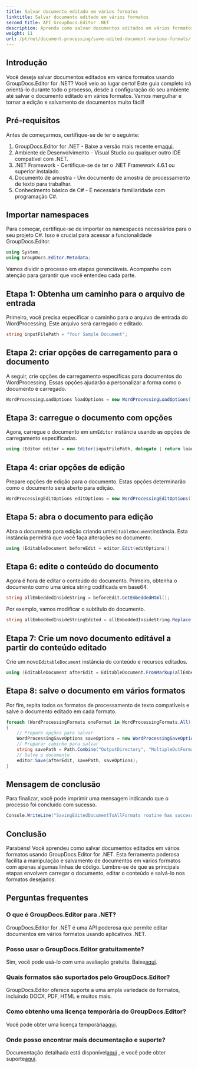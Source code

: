 ```yaml
---
title: Salvar documento editado em vários formatos
linktitle: Salvar documento editado em vários formatos
second_title: API GroupDocs.Editor .NET
description: Aprenda como salvar documentos editados em vários formatos usando GroupDocs.Editor for .NET neste guia passo a passo abrangente.
weight: 11
url: /pt/net/document-processing/save-edited-document-various-formats/
---
```

## Introdução
Você deseja salvar documentos editados em vários formatos usando GroupDocs.Editor for .NET? Você veio ao lugar certo! Este guia completo irá orientá-lo durante todo o processo, desde a configuração do seu ambiente até salvar o documento editado em vários formatos. Vamos mergulhar e tornar a edição e salvamento de documentos muito fácil!
## Pré-requisitos
Antes de começarmos, certifique-se de ter o seguinte:
1.  GroupDocs.Editor for .NET - Baixe a versão mais recente em[aqui](https://releases.groupdocs.com/editor/net/).
2. Ambiente de Desenvolvimento - Visual Studio ou qualquer outro IDE compatível com .NET.
3. .NET Framework - Certifique-se de ter o .NET Framework 4.6.1 ou superior instalado.
4. Documento de amostra - Um documento de amostra de processamento de texto para trabalhar.
5. Conhecimento básico de C# - É necessária familiaridade com programação C#.
## Importar namespaces
Para começar, certifique-se de importar os namespaces necessários para o seu projeto C#. Isso é crucial para acessar a funcionalidade GroupDocs.Editor.
```csharp
using System;
using GroupDocs.Editor.Metadata;
```
Vamos dividir o processo em etapas gerenciáveis. Acompanhe com atenção para garantir que você entendeu cada parte.
## Etapa 1: Obtenha um caminho para o arquivo de entrada
Primeiro, você precisa especificar o caminho para o arquivo de entrada do WordProcessing. Este arquivo será carregado e editado.
```csharp
string inputFilePath = "Your Sample Document";
```
## Etapa 2: criar opções de carregamento para o documento
A seguir, crie opções de carregamento específicas para documentos do WordProcessing. Essas opções ajudarão a personalizar a forma como o documento é carregado.
```csharp
WordProcessingLoadOptions loadOptions = new WordProcessingLoadOptions();
```
## Etapa 3: carregue o documento com opções
 Agora, carregue o documento em um`Editor` instância usando as opções de carregamento especificadas.
```csharp
using (Editor editor = new Editor(inputFilePath, delegate { return loadOptions; }))
```
## Etapa 4: criar opções de edição
Prepare opções de edição para o documento. Estas opções determinarão como o documento será aberto para edição.
```csharp
WordProcessingEditOptions editOptions = new WordProcessingEditOptions();
```
## Etapa 5: abra o documento para edição
 Abra o documento para edição criando um`EditableDocument`instância. Esta instância permitirá que você faça alterações no documento.
```csharp
using (EditableDocument beforeEdit = editor.Edit(editOptions))
```
## Etapa 6: edite o conteúdo do documento
Agora é hora de editar o conteúdo do documento. Primeiro, obtenha o documento como uma única string codificada em base64.
```csharp
string allEmbeddedInsideString = beforeEdit.GetEmbeddedHtml();
```
Por exemplo, vamos modificar o subtítulo do documento.
```csharp
string allEmbeddedInsideStringEdited = allEmbeddedInsideString.Replace("Subtitle", "Edited subtitle");
```
## Etapa 7: Crie um novo documento editável a partir do conteúdo editado
 Crie um novo`EditableDocument` instância do conteúdo e recursos editados.
```csharp
using (EditableDocument afterEdit = EditableDocument.FromMarkup(allEmbeddedInsideStringEdited, null))
```
## Etapa 8: salve o documento em vários formatos
Por fim, repita todos os formatos de processamento de texto compatíveis e salve o documento editado em cada formato.
```csharp
foreach (WordProcessingFormats oneFormat in WordProcessingFormats.All)
{
    // Prepare opções para salvar
    WordProcessingSaveOptions saveOptions = new WordProcessingSaveOptions(oneFormat);
    // Preparar caminho para salvar
    string savePath = Path.Combine("OutputDirectory", "MultipleOutFormats." + saveOptions.OutputFormat.Extension);
    // Salve o documento
    editor.Save(afterEdit, savePath, saveOptions);
}
```
## Mensagem de conclusão
Para finalizar, você pode imprimir uma mensagem indicando que o processo foi concluído com sucesso.
```csharp
Console.WriteLine("SavingEditedDocumentToAllFormats routine has successfully finished");
```
## Conclusão
Parabéns! Você aprendeu como salvar documentos editados em vários formatos usando GroupDocs.Editor for .NET. Esta ferramenta poderosa facilita a manipulação e salvamento de documentos em vários formatos com apenas algumas linhas de código. Lembre-se de que as principais etapas envolvem carregar o documento, editar o conteúdo e salvá-lo nos formatos desejados.
## Perguntas frequentes
### O que é GroupDocs.Editor para .NET?
GroupDocs.Editor for .NET é uma API poderosa que permite editar documentos em vários formatos usando aplicativos .NET.
### Posso usar o GroupDocs.Editor gratuitamente?
 Sim, você pode usá-lo com uma avaliação gratuita. Baixe[aqui](https://releases.groupdocs.com/).
### Quais formatos são suportados pelo GroupDocs.Editor?
GroupDocs.Editor oferece suporte a uma ampla variedade de formatos, incluindo DOCX, PDF, HTML e muitos mais.
### Como obtenho uma licença temporária do GroupDocs.Editor?
 Você pode obter uma licença temporária[aqui](https://purchase.groupdocs.com/temporary-license/).
### Onde posso encontrar mais documentação e suporte?
 Documentação detalhada está disponível[aqui](https://tutorials.groupdocs.com/editor/net/) , e você pode obter suporte[aqui](https://forum.groupdocs.com/c/editor/20).